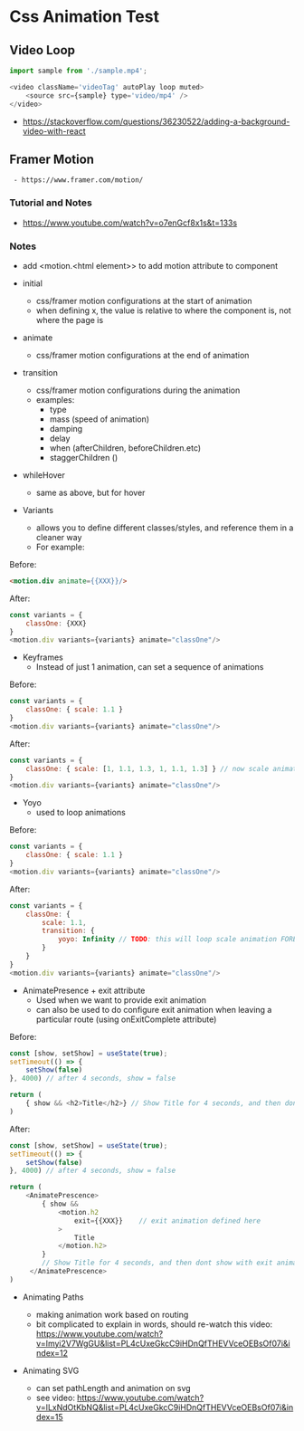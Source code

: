 # Css Animation Test

## Video Loop
```js
import sample from './sample.mp4';

<video className='videoTag' autoPlay loop muted>
    <source src={sample} type='video/mp4' />
</video>
```
 - https://stackoverflow.com/questions/36230522/adding-a-background-video-with-react

## Framer Motion
     - https://www.framer.com/motion/

### Tutorial and Notes
 - https://www.youtube.com/watch?v=o7enGcf8x1s&t=133s

### Notes
 - add <motion.\<html element>> to add motion attribute to component
 - initial
     - css/framer motion configurations at the start of animation
     - when defining x, the value is relative to where the component is, not where the page is
 - animate
     - css/framer motion configurations at the end of animation
 - transition
     - css/framer motion configurations during the animation
     - examples:
         - type
         - mass (speed of animation)
         - damping
         - delay
         - when (afterChildren, beforeChildren.etc)
         - staggerChildren ()

 - whileHover
     - same as above, but for hover
    
 - Variants
     - allows you to define different classes/styles, and reference them in a cleaner way
     - For example:

Before:
```html
<motion.div animate={{XXX}}/>
```

After:
```js
const variants = {
    classOne: {XXX}
}
<motion.div variants={variants} animate="classOne"/>
```

 - Keyframes
     - Instead of just 1 animation, can set a sequence of animations

Before:
```js
const variants = {
    classOne: { scale: 1.1 }
}
<motion.div variants={variants} animate="classOne"/>
```

After:
```js
const variants = {
    classOne: { scale: [1, 1.1, 1.3, 1, 1.1, 1.3] } // now scale animation is a sequence
}
<motion.div variants={variants} animate="classOne"/>
```

 - Yoyo
     - used to loop animations

Before:
```js
const variants = {
    classOne: { scale: 1.1 }
}
<motion.div variants={variants} animate="classOne"/>
```

After:
```js
const variants = {
    classOne: { 
        scale: 1.1,
        transition: {
            yoyo: Infinity // TODO: this will loop scale animation FOREVER. Use number to set exact number of keyframes.
        }
    }
}
<motion.div variants={variants} animate="classOne"/>
```



 - AnimatePresence + exit attribute
     - Used when we want to provide exit animation
     - can also be used to do configure exit animation when leaving a particular route (using onExitComplete attribute)

Before:
```js
const [show, setShow] = useState(true);
setTimeout(() => {
    setShow(false)
}, 4000) // after 4 seconds, show = false

return (
    { show && <h2>Title</h2>} // Show Title for 4 seconds, and then dont show
)
```

After: 
```js
const [show, setShow] = useState(true);
setTimeout(() => {
    setShow(false)
}, 4000) // after 4 seconds, show = false

return (
    <AnimatePrescence>
        { show && 
            <motion.h2
                exit={{XXX}}    // exit animation defined here
            >
                Title
            </motion.h2>
        } 
        // Show Title for 4 seconds, and then dont show with exit animation
     </AnimatePrescence>
)
```

 - Animating Paths
     - making animation work based on routing
     - bit complicated to explain in words, should re-watch this video: https://www.youtube.com/watch?v=Imyi2V7WgGU&list=PL4cUxeGkcC9iHDnQfTHEVVceOEBsOf07i&index=12

 - Animating SVG
    - can set pathLength and animation on svg
    - see video: https://www.youtube.com/watch?v=ILxNdOtKbNQ&list=PL4cUxeGkcC9iHDnQfTHEVVceOEBsOf07i&index=15

